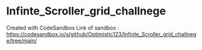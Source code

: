 # Infinte_Scroller_grid_challnege
Created with CodeSandbox
Link of sandbox : https://codesandbox.io/s/github/Optimistic123/Infinte_Scroller_grid_challnege/tree/main/
